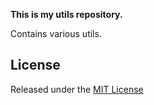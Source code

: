 
**This is my utils repository.**

Contains various utils.

## License

Released under the [MIT License](http://www.opensource.org/licenses/MIT)
